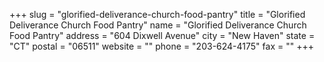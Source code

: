 +++
slug = "glorified-deliverance-church-food-pantry"
title = "Glorified Deliverance Church Food Pantry"
name = "Glorified Deliverance Church Food Pantry"
address = "604 Dixwell Avenue"
city = "New Haven"
state = "CT"
postal = "06511"
website = ""
phone = "203-624-4175"
fax = ""
+++
